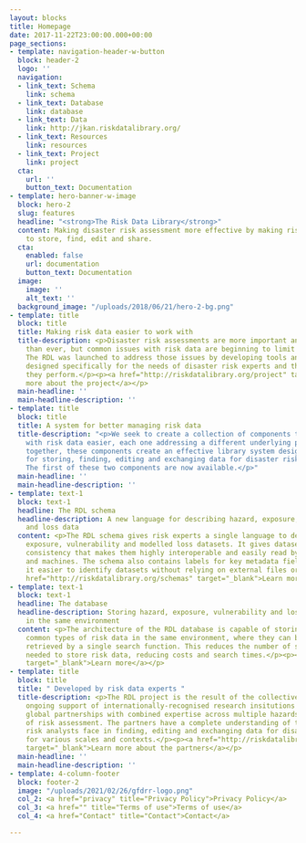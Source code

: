 ```yaml
---
layout: blocks
title: Homepage
date: 2017-11-22T23:00:00.000+00:00
page_sections:
- template: navigation-header-w-button
  block: header-2
  logo: ''
  navigation:
  - link_text: Schema
    link: schema
  - link_text: Database
    link: database
  - link_text: Data
    link: http://jkan.riskdatalibrary.org/
  - link_text: Resources
    link: resources
  - link_text: Project
    link: project
  cta:
    url: ''
    button_text: Documentation
- template: hero-banner-w-image
  block: hero-2
  slug: features
  headline: "<strong>The Risk Data Library</strong>"
  content: Making disaster risk assessment more effective by making risk data easier
    to store, find, edit and share.
  cta:
    enabled: false
    url: documentation
    button_text: Documentation
  image:
    image: ''
    alt_text: ''
  background_image: "/uploads/2018/06/21/hero-2-bg.png"
- template: title
  block: title
  title: Making risk data easier to work with
  title-description: <p>Disaster risk assessments are more important and more effective
    than ever, but common issues with risk data are beginning to limit their application.
    The RDL was launched to address those issues by developing tools and resources
    designed specifically for the needs of disaster risk experts and the assessments
    they perform.</p><p><a href="http://riskdatalibrary.org/project" target="_blank">Learn
    more about the project</a></p>
  main-headline: ''
  main-headline-description: ''
- template: title
  block: title
  title: A system for better managing risk data
  title-description: "<p>We seek to create a collection of components to make working
    with risk data easier, each one addressing a different underlying problem. Working
    together, these components create an effective library system designed explicitly
    for storing, finding, editing and exchanging data for disaster risk assessments.
    The first of these two components are now available.</p>"
  main-headline: ''
  main-headline-description: ''
- template: text-1
  block: text-1
  headline: The RDL schema
  headline-description: A new language for describing hazard, exposure, vulnerability
    and loss data
  content: <p>The RDL schema gives risk experts a single language to describe hazard,
    exposure, vulnerability and modelled loss datasets. It gives datasets an underlying
    consistency that makes them highly interoperable and easily read by both people
    and machines. The schema also contains labels for key metadata fields, making
    it easier to identify datasets without relying on external files or descriptions.</p><p><a
    href="http://riskdatalibrary.org/schemas" target="_blank">Learn more</a></p>
- template: text-1
  block: text-1
  headline: The database
  headline-description: Storing hazard, exposure, vulnerability and loss datasets
    in the same environment
  content: <p>The architecture of the RDL database is capable of storing all four
    common types of risk data in the same environment, where they can be indexed and
    retrieved by a single search function. This reduces the number of separate resources
    needed to store risk data, reducing costs and search times.</p><p><a href="http://riskdatalibrary.org/database"
    target="_blank">Learn more</a></p>
- template: title
  block: title
  title: " Developed by risk data experts "
  title-description: <p>The RDL project is the result of the collective effort and
    ongoing support of internationally-recognised research insitutions and established
    global partnerships with combined expertise across multiple hazards and all aspects
    of risk assessment. The partners have a complete understanding of the challenges
    risk analysts face in finding, editing and exchanging data for disaster risk assessments,
    for various scales and contexts.</p><p><a href="http://riskdatalibrary.org/project"
    target="_blank">Learn more about the partners</a></p>
  main-headline: ''
  main-headline-description: ''
- template: 4-column-footer
  block: footer-2
  image: "/uploads/2021/02/26/gfdrr-logo.png"
  col_2: <a href="privacy" title="Privacy Policy">Privacy Policy</a>
  col_3: <a href="" title="Terms of use">Terms of use</a>
  col_4: <a href="Contact" title="Contact">Contact</a>

---
```

